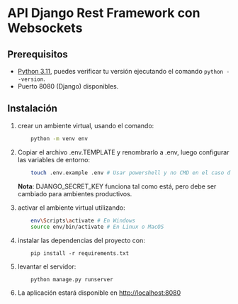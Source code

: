 # API Django Rest Framework con Websockets

## Prerequisitos

- [Python 3.11](https://www.python.org/downloads/release/python-3119/), puedes verificar tu versión ejecutando el
  comando `python --version`.
- Puerto 8080 (Django) disponibles.

## Instalación

1. crear un ambiente virtual, usando el comando:
    ```bash
        python -m venv env
    ```

2. Copiar el archivo .env.TEMPLATE y renombrarlo a .env, luego configurar las variables de entorno:
    ```bash
        touch .env.example .env # Usar powershell y no CMD en el caso de Windows
    ```
   **Nota**: DJANGO_SECRET_KEY funciona tal como está, pero debe ser cambiado para ambientes productivos.

3. activar el ambiente virtual utilizando:
    ```bash
        env\Scripts\activate # En Windows
        source env/bin/activate # En Linux o MacOS
    ```

4. instalar las dependencias del proyecto con:
    ```
        pip install -r requirements.txt
    ```

6. levantar el servidor:
    ```
        python manage.py runserver
    ```

7. La aplicación estará disponible en [http://localhost:8080](http://localhost:8080)